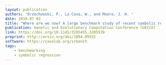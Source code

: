 ```yaml
---
layout: publication
authors: "Orzechowski, P., La Cava, W., and Moore, J. H. "
date: 2018-07-02
title: "Where are we now? A large benchmark study of recent symbolic regression methods"
publication: Genetic and Evolutionary Computation Conference (GECCO) 
link: https://doi.org/10.1145/3205455.3205539
preprint: http://arxiv.org/abs/1804.09331
software: https://cavalab.org/srbench
tags:
    - benchmarking
    - symbolic regression
---
```


